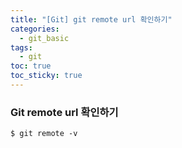 ```yaml
---
title: "[Git] git remote url 확인하기"
categories:
  - git_basic 
tags:
  - git
toc: true
toc_sticky: true
---
```


### Git remote url 확인하기
```
$ git remote -v
```
